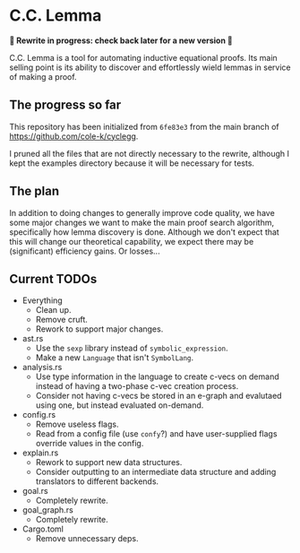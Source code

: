 # C.C. Lemma

**🚧 Rewrite in progress: check back later for a new version 🚧**

C.C. Lemma is a tool for automating inductive equational proofs. Its main
selling point is its ability to discover and effortlessly wield lemmas in
service of making a proof.

## The progress so far

This repository has been initialized from `6fe83e3` from the main branch of
https://github.com/cole-k/cyclegg.

I pruned all the files that are not directly necessary to the rewrite, although
I kept the examples directory because it will be necessary for tests.

## The plan

In addition to doing changes to generally improve code quality, we have some
major changes we want to make the main proof search algorithm, specifically how
lemma discovery is done. Although we don't expect that this will change our
theoretical capability, we expect there may be (significant) efficiency gains.
Or losses...

## Current TODOs

* Everything
  - Clean up.
  - Remove cruft.
  - Rework to support major changes.
* ast.rs
  - Use the `sexp` library instead of `symbolic_expression`.
  - Make a new `Language` that isn't `SymbolLang`.
* analysis.rs
  - Use type information in the language to create c-vecs on demand instead of
    having a two-phase c-vec creation process.
  - Consider not having c-vecs be stored in an e-graph and evalutaed using one,
    but instead evaluated on-demand.
* config.rs
  - Remove useless flags.
  - Read from a config file (use `confy`?) and have user-supplied flags override
    values in the config.
* explain.rs
  - Rework to support new data structures.
  - Consider outputting to an intermediate data structure and adding translators
    to different backends.
* goal.rs
  - Completely rewrite.
* goal\_graph.rs
  - Completely rewrite.
* Cargo.toml
  - Remove unnecessary deps.
